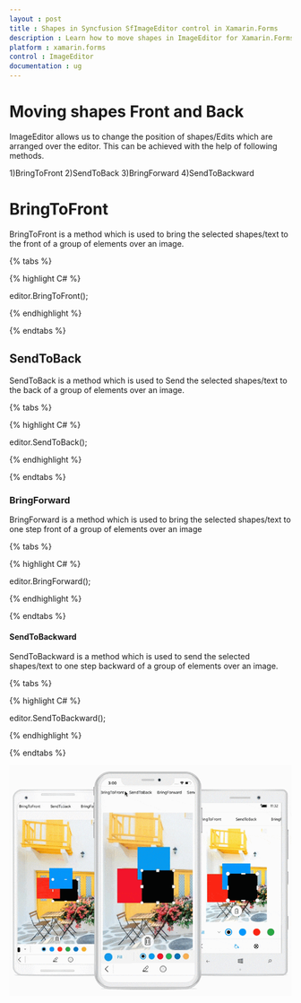```yaml
---
layout : post
title : Shapes in Syncfusion SfImageEditor control in Xamarin.Forms
description : Learn how to move shapes in ImageEditor for Xamarin.Forms
platform : xamarin.forms
control : ImageEditor
documentation : ug
---
```


# Moving shapes Front and Back

ImageEditor allows us to change the position of shapes/Edits which are arranged over the editor. This can be achieved with the help of following methods. 

1)BringToFront
2)SendToBack
3)BringForward
4)SendToBackward

# BringToFront

BringToFront is a method which is used to bring the selected shapes/text to the front of a group of elements over an image.

{% tabs %}

{% highlight C# %}

   editor.BringToFront();

{% endhighlight %}

{% endtabs %}

## SendToBack

SendToBack is a method which is used to Send the selected shapes/text to the back of a group of elements over an image.

{% tabs %}

{% highlight C# %}

   editor.SendToBack();

{% endhighlight %}

{% endtabs %}

### BringForward

BringForward is a method which is used to bring the selected shapes/text to one step front of a group of elements over an image

{% tabs %}

{% highlight C# %}

   editor.BringForward();

{% endhighlight %}

{% endtabs %}

#### SendToBackward

SendToBackward is a method which is used to send the selected shapes/text to one step backward of a group of elements over an image.

{% tabs %}

{% highlight C# %}

   editor.SendToBackward();

{% endhighlight %}

{% endtabs %}

![SfImageEditor](ImageEditor_images/BringToFront.gif)